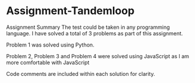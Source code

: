 # Assignment-Tandemloop
Assignment Summary
The test could be taken in any programming language. I have solved a total of 3 problems as part of this assignment.

Problem 1 was solved using Python.

Problem 2, Problem 3 and Problem 4 were solved using JavaScript as I am more comfortable with JavaScript

Code comments are included within each solution for clarity.